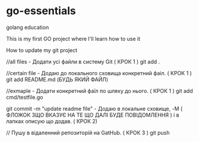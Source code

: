 # go-essentials
golang education

This is my first GO project where I'll learn how to use it

How to update my git project

//all files - Додати усі файли в систему Git  ( КРОК 1 ) 
git add .

//certain file - Додаю до локального сховища конкретний фаіл. ( КРОК 1 )
git add README.md (БУДЬ ЯКИЙ ФАЙЛ)

//exmaple - Додати конкретний фаїл по шляху до нього. ( КРОК 1 )
git add cmd/testfile.go

git commit -m "update readme file" - Додаю в локальне сховище, -M ( ФЛОЖОК ЗЩО ВКАЗУЄ НА ТЕ ЩО ДАЛІ БУДЕ ПОВІДОМЛЕННЯ ) і в лапках описую що додав. ( КРОК 2)

// Пушу в відаленний репозиторій на GatHub. ( КРОК 3 )
git push